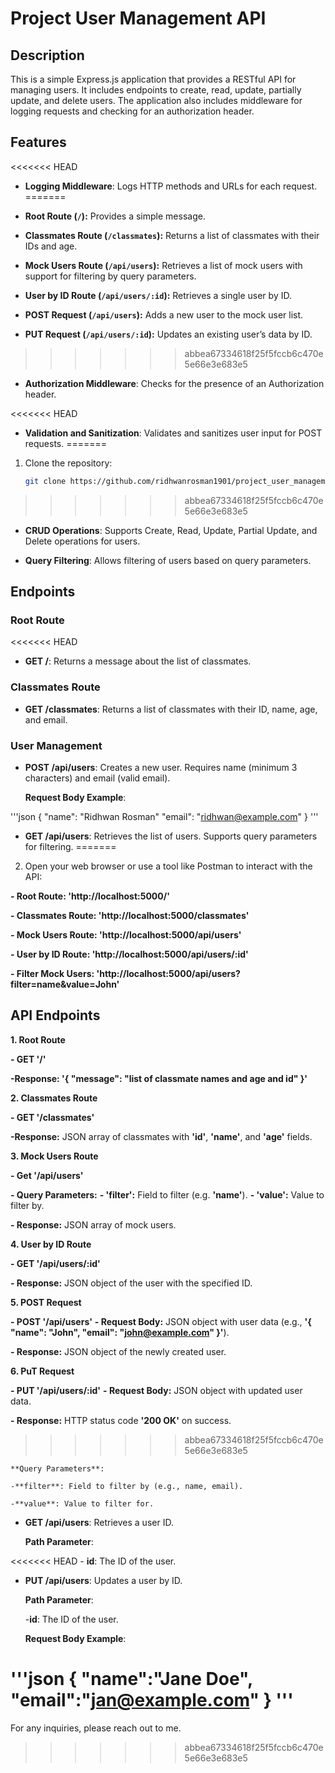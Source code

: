 # Project User Management API

## Description

This is a simple Express.js application that provides a RESTful API for managing users. It includes endpoints to create, read, update, partially update, and delete users. The application also includes middleware for logging requests and checking for an authorization header.

## Features

<<<<<<< HEAD
- **Logging Middleware**: Logs HTTP methods and URLs for each request.
=======
- **Root Route (`/`):** Provides a simple message.

- **Classmates Route (`/classmates`):** Returns a list of classmates with their IDs and age.

- **Mock Users Route (`/api/users`):** Retrieves a list of mock users with support for filtering by query parameters.
- **User by ID Route (`/api/users/:id`):** Retrieves a single user by ID.
- **POST Request (`/api/users`):** Adds a new user to the mock user list.
- **PUT Request (`/api/users/:id`):** Updates an existing user’s data by ID.
>>>>>>> abbea67334618f25f5fccb6c470e5e66e3e683e5

- **Authorization Middleware**: Checks for the presence of an Authorization header.

<<<<<<< HEAD
- **Validation and Sanitization**: Validates and sanitizes user input for POST requests.
=======
1. Clone the repository:
   ```bash
   git clone https://github.com/ridhwanrosman1901/project_user_management_api.git
>>>>>>> abbea67334618f25f5fccb6c470e5e66e3e683e5

- **CRUD Operations**: Supports Create, Read, Update, Partial Update, and Delete operations for users.

- **Query Filtering**: Allows filtering of users based on query parameters.

## Endpoints

### Root Route

<<<<<<< HEAD
- **GET /**: Returns a message about the list of classmates.

### Classmates Route

- **GET /classmates**: Returns a list of classmates with their ID, name, age, and email.

### User Management

- **POST /api/users**: Creates a new user. Requires name (minimum 3 characters) and email (valid email).

    **Request Body Example**:

'''json
{
    "name": "Ridhwan Rosman"
    "email": "ridhwan@example.com"
}
'''

- **GET /api/users**: Retrieves the list of users. Supports query parameters for filtering.
=======
2. Open your web browser or use a tool like Postman to interact with the API:

**- Root Route: 'http://localhost:5000/'**

**- Classmates Route: 'http://localhost:5000/classmates'**

**- Mock Users Route: 'http://localhost:5000/api/users'**

**- User by ID Route: 'http://localhost:5000/api/users/:id'**

**- Filter Mock Users: 'http://localhost:5000/api/users?filter=name&value=John'**


## API Endpoints

**1. Root Route**

**- GET '/'**
    
   **-Response: '{ "message": "list of classmate names and age and id" }'**

**2. Classmates Route**

**- GET '/classmates'**
   
   **-Response:** JSON array of classmates with **'id'**, **'name'**, and **'age'** fields.

**3. Mock Users Route**

**- Get '/api/users'**
    
   **- Query Parameters:**
        **- 'filter':** Field to filter (e.g. **'name'**).
        **- 'value':** Value to filter by.
    
   **- Response:** JSON array of mock users.

**4. User by ID Route**

**- GET '/api/users/:id'**
    
   **- Response:** JSON object of the user with the specified ID.

**5. POST Request**

**- POST '/api/users'**
    **- Request Body:** JSON object with user data (e.g., **'{ "name": "John", "email": "john@example.com" }'**).
    
   **- Response:** JSON object of the newly created user.

**6. PuT Request**

**- PUT '/api/users/:id'**
    **- Request Body:** JSON object with updated user data.
    
   **- Response:** HTTP status code **'200 OK'** on success.
>>>>>>> abbea67334618f25f5fccb6c470e5e66e3e683e5

    **Query Parameters**:

    -**filter**: Field to filter by (e.g., name, email).

    -**value**: Value to filter for.

- **GET /api/users**: Retrieves a user ID.

    **Path Parameter**:

<<<<<<< HEAD
    - **id**: The ID of the user.

- **PUT /api/users**: Updates a user by ID.

    **Path Parameter**:

    -**id**: The ID of the user.

    **Request Body Example**:

'''json
{
    "name":"Jane Doe",
    "email":"jan@example.com"
}
'''
=======
For any inquiries, please reach out to me.
>>>>>>> abbea67334618f25f5fccb6c470e5e66e3e683e5
